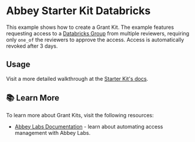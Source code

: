 # Abbey Starter Kit Databricks

This example shows how to create a Grant Kit.
The example features requesting access to a [Databricks Group](https://registry.terraform.io/providers/databricks/databricks/latest/docs/resources/group)
from multiple reviewers, requiring only `one_of` the reviewers to approve the access.
Access is automatically revoked after 3 days.

## Usage

Visit a more detailed walkthrough at the [Starter Kit's docs](https://docs.abbey.io/integrations/data/databricks/using-groups).

## :books: Learn More

To learn more about Grant Kits, visit the following resources:

- [Abbey Labs Documentation](https://docs.abbey.io) - learn about automating access management with Abbey Labs.
